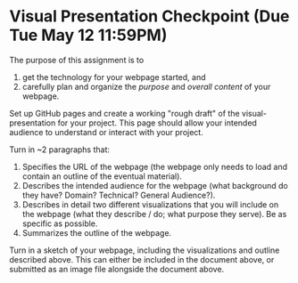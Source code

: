 # Visual Presentation Checkpoint (Due Tue May 12 11:59PM)

The purpose of this assignment is to 
1. get the technology for your webpage started, and
2. carefully plan and organize the *purpose* and *overall content* of
   your webpage.

Set up GitHub pages and create a working "rough draft" of the
visual-presentation for your project. This page should allow your
intended audience to understand or interact with your project.

Turn in ~2 paragraphs that:
1. Specifies the URL of the webpage (the webpage only needs to load
   and contain an outline of the eventual material).
2. Describes the intended audience for the webpage (what background do
   they have? Domain? Technical? General Audience?).
3. Describes in detail two different visualizations that you will
   include on the webpage (what they describe / do; what purpose they
   serve). Be as specific as possible.
4. Summarizes the outline of the webpage.

Turn in a sketch of your webpage, including the visualizations and
outline described above. This can either be included in the document
above, or submitted as an image file alongside the document above.
